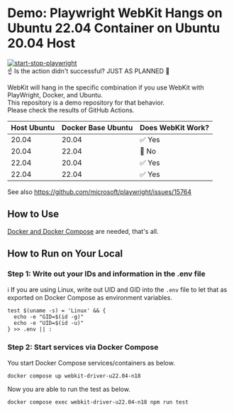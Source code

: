 # Demo: Playwright WebKit Hangs on Ubuntu 22.04 Container on Ubuntu 20.04 Host

[![start-stop-playwright](https://github.com/mazgi-showcase/202211.playwright-webkit-hangs-on-ubuntu-22.04-on-20.04/actions/workflows/start-stop-playwright.yml/badge.svg)](https://github.com/mazgi-showcase/202211.playwright-webkit-hangs-on-ubuntu-22.04-on-20.04/actions/workflows/start-stop-playwright.yml)  
:point_up: Is the action didn't successful? JUST AS PLANNED :new_moon_with_face:

WebKit will hang in the specific combination if you use WebKit with PlayWright, Docker, and Ubuntu.  
This repository is a demo repository for that behavior.  
Please check the results of GitHub Actions.

| Host Ubuntu | Docker Base Ubuntu | Does WebKit Work?      |
| ----------- | ------------------ | ---------------------- |
| 20.04       | 20.04              | :white_check_mark: Yes |
| 20.04       | 22.04              | :no_entry_sign: No     |
| 22.04       | 20.04              | :white_check_mark: Yes |
| 22.04       | 22.04              | :white_check_mark: Yes |

See also https://github.com/microsoft/playwright/issues/15764

## How to Use

<u>Docker and [Docker Compose](https://docs.docker.com/compose/)</u> are needed, that's all.

## How to Run on Your Local

### Step 1: Write out your IDs and information in the .env file

:information_source: If you are using Linux, write out UID and GID into the `.env` file to let that as exported on Docker Compose as environment variables.

```console
test $(uname -s) = 'Linux' && {
  echo -e "GID=$(id -g)"
  echo -e "UID=$(id -u)"
} >> .env || :
```

### Step 2: Start services via Docker Compose

You start Docker Compose services/containers as below.

```console
docker compose up webkit-driver-u22.04-n18
```

Now you are able to run the test as below.

```console
docker compose exec webkit-driver-u22.04-n18 npm run test
```
